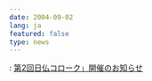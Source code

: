 ```yaml
---
date: 2004-09-02
lang: ja
featured: false
type: news
---
```

: <a href="http://www.hi.u-tokyo.ac.jp/personal/0409.htm">第2回日仏コローク」開催のお知らせ</a>
